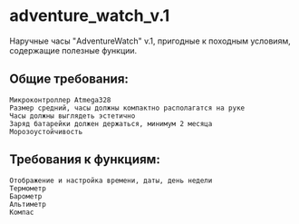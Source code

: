 # adventure_watch_v.1
Наручные часы "AdventureWatch" v.1, пригодные к походным условиям, содержащие полезные функции.

## Общие требования:								
	Микроконтроллер Atmega328							
	Размер средний, часы должны компактно располагатся на руке							
	Часы должны выглядеть эстетично							
	Заряд батарейки должен держаться, минимум 2 месяца							
	Морозоустойчивость							
								
## Требования к функциям:								
	Отображение и настройка времени, даты, день недели							
	Термометр							
	Барометр							
	Альтиметр							
	Компас							
